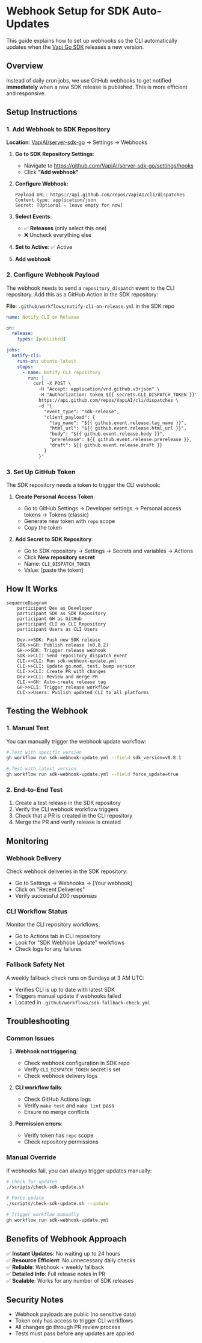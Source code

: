 # Webhook Setup for SDK Auto-Updates

This guide explains how to set up webhooks so the CLI automatically updates when the [Vapi Go SDK](https://github.com/VapiAI/server-sdk-go) releases a new version.

## Overview

Instead of daily cron jobs, we use GitHub webhooks to get notified **immediately** when a new SDK release is published. This is more efficient and responsive.

## Setup Instructions

### 1. Add Webhook to SDK Repository

**Location**: [VapiAI/server-sdk-go](https://github.com/VapiAI/server-sdk-go) → Settings → Webhooks

1. **Go to SDK Repository Settings**:

   - Navigate to https://github.com/VapiAI/server-sdk-go/settings/hooks
   - Click **"Add webhook"**

2. **Configure Webhook**:

   ```
   Payload URL: https://api.github.com/repos/VapiAI/cli/dispatches
   Content type: application/json
   Secret: [Optional - leave empty for now]
   ```

3. **Select Events**:

   - ✅ **Releases** (only select this one)
   - ❌ Uncheck everything else

4. **Set to Active**: ✅ Active

5. **Add webhook**

### 2. Configure Webhook Payload

The webhook needs to send a `repository_dispatch` event to the CLI repository. Add this as a GitHub Action in the SDK repository:

**File**: `.github/workflows/notify-cli-on-release.yml` in the SDK repo

```yaml
name: Notify CLI on Release

on:
  release:
    types: [published]

jobs:
  notify-cli:
    runs-on: ubuntu-latest
    steps:
      - name: Notify CLI repository
        run: |
          curl -X POST \
            -H "Accept: application/vnd.github.v3+json" \
            -H "Authorization: token ${{ secrets.CLI_DISPATCH_TOKEN }}" \
            https://api.github.com/repos/VapiAI/cli/dispatches \
            -d '{
              "event_type": "sdk-release",
              "client_payload": {
                "tag_name": "${{ github.event.release.tag_name }}",
                "html_url": "${{ github.event.release.html_url }}",
                "body": "${{ github.event.release.body }}",
                "prerelease": ${{ github.event.release.prerelease }},
                "draft": ${{ github.event.release.draft }}
              }
            }'
```

### 3. Set Up GitHub Token

The SDK repository needs a token to trigger the CLI webhook:

1. **Create Personal Access Token**:

   - Go to GitHub Settings → Developer settings → Personal access tokens → Tokens (classic)
   - Generate new token with `repo` scope
   - Copy the token

2. **Add Secret to SDK Repository**:
   - Go to SDK repository → Settings → Secrets and variables → Actions
   - Click **New repository secret**
   - Name: `CLI_DISPATCH_TOKEN`
   - Value: [paste the token]

## How It Works

```mermaid
sequenceDiagram
    participant Dev as Developer
    participant SDK as SDK Repository
    participant GH as GitHub
    participant CLI as CLI Repository
    participant Users as CLI Users

    Dev->>SDK: Push new SDK release
    SDK->>GH: Publish release (v0.8.2)
    GH->>SDK: Trigger release webhook
    SDK->>CLI: Send repository_dispatch event
    CLI->>CLI: Run sdk-webhook-update.yml
    CLI->>CLI: Update go.mod, test, bump version
    CLI->>CLI: Create PR with changes
    Dev->>CLI: Review and merge PR
    CLI->>GH: Auto-create release tag
    GH->>CLI: Trigger release workflow
    CLI->>Users: Publish updated CLI to all platforms
```

## Testing the Webhook

### 1. Manual Test

You can manually trigger the webhook update workflow:

```bash
# Test with specific version
gh workflow run sdk-webhook-update.yml --field sdk_version=v0.8.1

# Test with latest version
gh workflow run sdk-webhook-update.yml --field force_update=true
```

### 2. End-to-End Test

1. Create a test release in the SDK repository
2. Verify the CLI webhook workflow triggers
3. Check that a PR is created in the CLI repository
4. Merge the PR and verify release is created

## Monitoring

### Webhook Delivery

Check webhook deliveries in the SDK repository:

- Go to Settings → Webhooks → [Your webhook]
- Click on "Recent Deliveries"
- Verify successful 200 responses

### CLI Workflow Status

Monitor the CLI repository workflows:

- Go to Actions tab in CLI repository
- Look for "SDK Webhook Update" workflows
- Check logs for any failures

### Fallback Safety Net

A weekly fallback check runs on Sundays at 3 AM UTC:

- Verifies CLI is up to date with latest SDK
- Triggers manual update if webhooks failed
- Located in `.github/workflows/sdk-fallback-check.yml`

## Troubleshooting

### Common Issues

1. **Webhook not triggering**:

   - Check webhook configuration in SDK repo
   - Verify `CLI_DISPATCH_TOKEN` secret is set
   - Check webhook delivery logs

2. **CLI workflow fails**:

   - Check GitHub Actions logs
   - Verify `make test` and `make lint` pass
   - Ensure no merge conflicts

3. **Permission errors**:
   - Verify token has `repo` scope
   - Check repository permissions

### Manual Override

If webhooks fail, you can always trigger updates manually:

```bash
# Check for updates
./scripts/check-sdk-update.sh

# Force update
./scripts/check-sdk-update.sh --update

# Trigger workflow manually
gh workflow run sdk-webhook-update.yml
```

## Benefits of Webhook Approach

✅ **Instant Updates**: No waiting up to 24 hours  
✅ **Resource Efficient**: No unnecessary daily checks  
✅ **Reliable**: Webhook + weekly fallback  
✅ **Detailed Info**: Full release notes in PR  
✅ **Scalable**: Works for any number of SDK releases

## Security Notes

- Webhook payloads are public (no sensitive data)
- Token only has access to trigger CLI workflows
- All changes go through PR review process
- Tests must pass before any updates are applied
